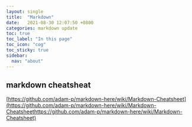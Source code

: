 ```yaml
---
layout: single
title:  "Markdown"
date:   2021-08-30 12:07:50 +0800
categories: markdown update
toc: true
toc_label: "In this page"
toc_icon: "cog"
toc_sticky: true
sidebar:
  nav: "about"
---
```

## markdown cheatsheat

[https://github.com/adam-p/markdown-here/wiki/Markdown-Cheatsheet](https://github.com/adam-p/markdown-here/wiki/Markdown-Cheatsheethttps://github.com/adam-p/markdown-here/wiki/Markdown-Cheatsheet)
